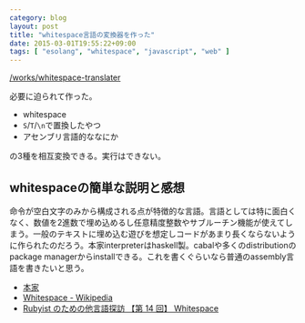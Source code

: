 ```yaml
---
category: blog
layout: post
title: "whitespace言語の変換器を作った"
date: 2015-03-01T19:55:22+09:00
tags: [ "esolang", "whitespace", "javascript", "web" ]
---
```


[/works/whitespace-translater](/works/whitespace-translater)

必要に迫られて作った。

-   whitespace
-   `S`/`T`/`\n`で置換したやつ
-   アセンブリ言語的ななにか

の3種を相互変換できる。実行はできない。

<!-- more -->

## whitespaceの簡単な説明と感想

命令が空白文字のみから構成される点が特徴的な言語。言語としては特に面白くなく、数値を2進数で埋め込めるし任意精度整数やサブルーチン機能が使えてしまう。一般のテキストに埋め込む遊びを想定しコードがあまり長くならないように作られたのだろう。本家interpreterはhaskell製。cabalや多くのdistributionのpackage managerからinstallできる。これを書くぐらいなら普通のassembly言語を書きたいと思う。

-   [本家](http://compsoc.dur.ac.uk/whitespace/)
-   [Whitespace - Wikipedia](http://ja.wikipedia.org/wiki/Whitespace)
-   [Rubyist のための他言語探訪 【第 14 回】 Whitespace](http://magazine.rubyist.net/?0022-Legwork)
